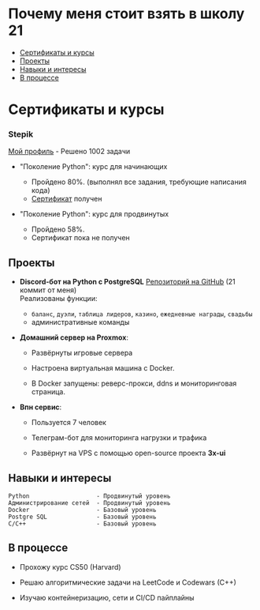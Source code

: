 # Почему меня стоит взять в школу 21

- [Сертификаты и курсы](#сертификаты-и-курсы)
- [Проекты](#проекты)
- [Навыки и интересы](#навыки-и-интересы)
- [В процессе](#в-процессе)

# Сертификаты и курсы

### Stepik


[Мой профиль](https://stepik.org/users/666788189/profile) - Решено 1002 задачи

- "Поколение Python": курс для начинающих
    
    - Пройдено 80%. (выполнял все задания, требующие написания кода)
    - [Сертификат](https://stepik.org/cert/2682297)
 получен

- "Поколение Python": курс для продвинутых
    
    - Пройдено 58%.
    - Сертификат пока не получен

## Проекты


- **Discord-бот на Python с PostgreSQL** [Репозиторий на GitHub](https://github.com/xkqd/angrybirdrebornbot) (21 коммит от меня)  
  Реализованы функции:
  - `баланс`, `дуэли`, `таблица лидеров`, `казино`, `ежедневные награды`, `свадьбы`
  - административные команды

- **Домашний сервер на Proxmox**:
    
    - Развёрнуты игровые сервера
        
    - Настроена виртуальная машина с Docker.
        
    - В Docker запущены: реверс-прокси, ddns и мониторинговая страница.

- **Впн сервис**:
    
    - Пользуется 7 человек 
        
    - Телеграм-бот для мониторинга нагрузки и трафика 
        
    - Развёрнут на VPS с помощью open-source проекта **3x-ui**

## Навыки и интересы

```
Python                   - Продвинутый уровень
Администрирование сетей  - Продвинутый уровень
Docker                   - Базовый уровень
Postgre SQL              - Базовый уровень
C/C++                    - Базовый уровень
```

## В процессе

- Прохожу курс CS50 (Harvard)

- Решаю алгоритмические задачи на LeetCode и Codewars (C++)

- Изучаю контейнеризацию, сети и CI/CD пайплайны
